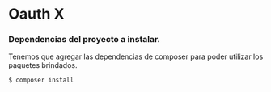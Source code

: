# Oauth X

### Dependencias del proyecto a instalar.
Tenemos que agregar las dependencias de composer para poder utilizar los paquetes brindados.

`$ composer install`

